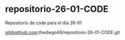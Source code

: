 # repositorio-26-01-CODE

Repositorio de code para el día 26-01

git@github.com:thediego48/repositorio-26-01-CODE.git
